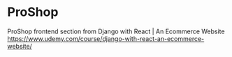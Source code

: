 # ProShop
ProShop frontend section from Django with React | An Ecommerce Website  https://www.udemy.com/course/django-with-react-an-ecommerce-website/
